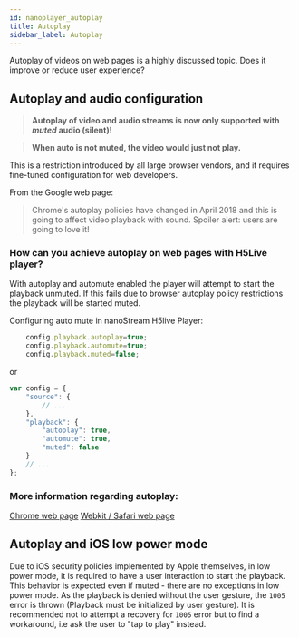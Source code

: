 ```yaml
---
id: nanoplayer_autoplay
title: Autoplay
sidebar_label: Autoplay
---
```


Autoplay of videos on web pages is a highly discussed topic. 
Does it improve or reduce user experience? 

## Autoplay and audio configuration

> **Autoplay of video and audio streams is now only supported with _muted_ audio (silent)!**

> **When auto is not muted, the video would just not play.**

This is a restriction introduced by all large browser vendors, and it requires fine-tuned configuration for web developers.

From the Google web page:

> Chrome's autoplay policies have changed in April 2018 and this is going to affect video playback with sound. Spoiler alert: users are going to love it!

### How can you achieve autoplay on web pages with H5Live player?

With autoplay and automute enabled the player will attempt to start the playback unmuted.
If this fails due to browser autoplay policy restrictions the playback will be started muted.

Configuring auto mute in nanoStream H5live Player:

```javascript
    config.playback.autoplay=true;
    config.playback.automute=true;
    config.playback.muted=false;
```

or

```javascript
var config = {
    "source": {
        // ...
    },
    "playback": {
        "autoplay": true,
        "automute": true,
        "muted": false
    }
    // ...
};
```       

### More information regarding autoplay:

[Chrome web page](https://developers.google.com/web/updates/2017/09/autoplay-policy-changes)
[Webkit / Safari web page](https://webkit.org/blog/7734/auto-play-policy-changes-for-macos/)


## Autoplay and iOS low power mode

Due to iOS security policies implemented by Apple themselves, in low power mode, it is required to have a user interaction to start the playback. This behavior is expected even if muted - there are no exceptions in low power mode.
As the playback is denied without the user gesture, the `1005` error is thrown (Playback must be initialized by user gesture).
It is recommended not to attempt a recovery for `1005` error but to find a workaround, i.e ask the user to "tap to play" instead.